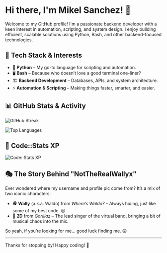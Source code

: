 # Hi there, I'm Mikel Sanchez! 👋

Welcome to my GitHub profile! I'm a passionate backend developer with a keen interest in automation, scripting, and system design. I enjoy building efficient, scalable solutions using Python, Bash, and other backend-focused technologies.

## 🔧 Tech Stack & Interests

- 🐍 **Python** – My go-to language for scripting and automation.
- 🖥️ **Bash** – Because who doesn’t love a good terminal one-liner?
- 🏗 **Backend Development** – Databases, APIs, and system architecture.
- ⚡ **Automation & Scripting** – Making things faster, smarter, and easier.

## 📊 GitHub Stats & Activity

![GitHub Streak](https://github-readme-streak-stats.herokuapp.com/?user=NotTheRealWallyx&theme=radical)

![Top Languages](https://github-readme-stats.vercel.app/api/top-langs/?username=NotTheRealWallyx&layout=compact&theme=radical)

## 🤖 Code::Stats XP

![Code::Stats XP](https://img.shields.io/badge/dynamic/json?color=informational&label=Code::Stats%20XP&query=total_xp&url=https://codestats.net/api/users/Wallyx&suffix=%20XP)

## 🎭 The Story Behind "NotTheRealWallyx"

Ever wondered where my username and profile pic come from? It’s a mix of two iconic characters:

- 🕵️ **Wally** (a.k.a. Waldo) from _Where’s Waldo?_ – Always hiding, just like some of my best code. 😆
- 🎤 **2D** from _Gorillaz_ – The lead singer of the virtual band, bringing a bit of musical chaos into the mix.

So yeah, if you’re looking for me… good luck finding me. 😜

---

Thanks for stopping by! Happy coding! 🚀
